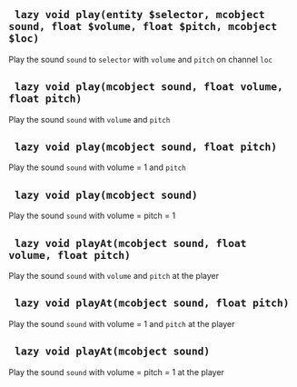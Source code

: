 ## ` lazy void play(entity $selector, mcobject sound, float $volume, float $pitch, mcobject $loc)`
Play the sound `sound` to `selector` with `volume` and `pitch` on channel `loc`

## ` lazy void play(mcobject sound, float volume, float pitch)`
Play the sound `sound` with `volume` and `pitch`

## ` lazy void play(mcobject sound, float pitch)`
Play the sound `sound` with volume = 1 and `pitch`

## ` lazy void play(mcobject sound)`
Play the sound `sound` with volume = pitch = 1

## ` lazy void playAt(mcobject sound, float volume, float pitch)`
Play the sound `sound` with `volume` and `pitch` at the player

## ` lazy void playAt(mcobject sound, float pitch)`
Play the sound `sound` with volume = 1 and `pitch` at the player

## ` lazy void playAt(mcobject sound)`
Play the sound `sound` with volume = pitch = 1 at the player


